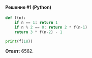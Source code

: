 #### Решение #1 (Python)
```python
def f(n):
	if n == 1: return 1
	if n % 2 == 0: return 2 * f(n-1)
	return 3 * f(n-2) - 1

print(f(18))
```

**Ответ:** 6562.
